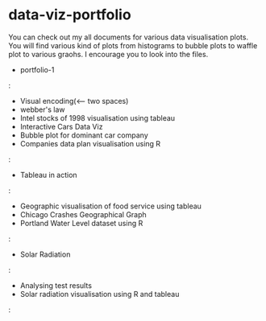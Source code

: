 # data-viz-portfolio
You can check out my all documents for various data visualisation plots. You will find various kind of plots from histograms to bubble plots to waffle plot to various graohs. I encourage you to look into the files.


* portfolio-1 

: 

- Visual encoding(<-- two spaces)
- webber's law
- Intel stocks of 1998 visualisation using tableau
- Interactive Cars Data Viz
- Bubble plot for dominant car company
- Companies data plan visualisation using R

:


* Tableau in action 

:

- Geographic visualisation of food service using tableau
- Chicago Crashes Geographical Graph
- Portland Water Level dataset using R

:

* Solar Radiation 

:

- Analysing test results
- Solar radiation visualisation using R and tableau

:
